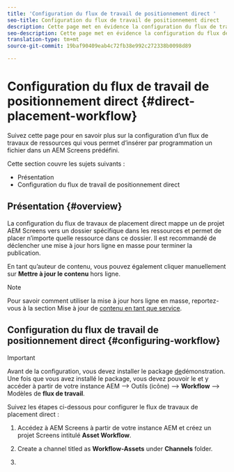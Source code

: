 ```yaml
---
title: 'Configuration du flux de travail de positionnement direct '
seo-title: Configuration du flux de travail de positionnement direct
description: Cette page met en évidence la configuration du flux de travail de positionnement direct.
seo-description: Cette page met en évidence la configuration du flux de travail de positionnement direct.
translation-type: tm+mt
source-git-commit: 19baf90409eab4c72fb38e992c272338b0098d89

---
```



# Configuration du flux de travail de positionnement direct {#direct-placement-workflow}

Suivez cette page pour en savoir plus sur la configuration d’un flux de travaux de ressources qui vous permet d’insérer par programmation un fichier dans un AEM Screens prédéfini.

Cette section couvre les sujets suivants :

* Présentation
* Configuration du flux de travail de positionnement direct

## Présentation {#overview}

La configuration du flux de travaux de placement direct mappe un de projet AEM Screens vers un dossier spécifique dans les ressources et permet de placer n’importe quelle ressource dans ce dossier. Il est recommandé de déclencher une mise à jour hors ligne en masse pour terminer la publication.

En tant qu’auteur de contenu, vous pouvez également cliquer manuellement sur **Mettre à jour le contenu** hors ligne.

>[!NOTE]
> Pour savoir comment utiliser la mise à jour hors ligne en masse, reportez-vous à la section Mise à jour de [contenu en tant que service](/help/user-guide/content-update-as-a-service.md).

## Configuration du flux de travail de positionnement direct {#configuring-workflow}

>[!IMPORTANT]
> Avant de  la configuration, vous devez installer le package [de](https://github.com/godanny86/screens-demo/releases/download/v.0.0.1/screens-demo.all-1.0-SNAPSHOT.zip)démonstration. Une fois que vous avez installé le package, vous devez pouvoir le  et y accéder à partir de votre instance AEM —> Outils (icône) —> **Workflow** —> Modèles de **flux de travail**.

Suivez les étapes ci-dessous pour configurer le flux de travaux de placement direct :

1. Accédez à AEM Screens à partir de votre instance AEM et créez un projet Screens intitulé **Asset Workflow**.

1. Create a channel titled as **Workflow-Assets** under **Channels** folder.

1. 
